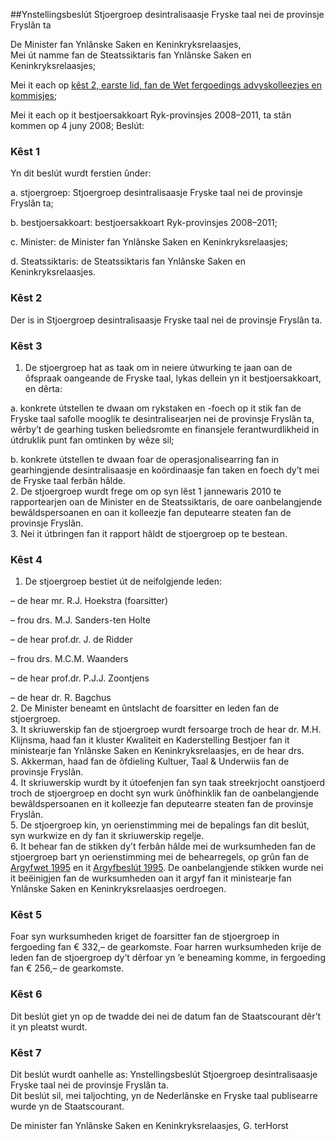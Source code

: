 <meta http-equiv='Content-Type' content='text/html; charset=utf-8' />

##Ynstellingsbeslút Stjoergroep desintralisaasje Fryske taal nei de provinsje Fryslân ta

De Minister fan Ynlânske Saken en Keninkryksrelaasjes,  
Mei út namme fan de Steatssiktaris fan Ynlânske Saken en Keninkryksrelaasjes;

Mei it each op [kêst 2, earste lid, fan de Wet fergoedings advyskolleezjes en kommisjes](../../../../../../../../../../wet/wet/vergoedingen/adviescolleges/en/commissies/BWBR0024775/README.md);

Mei it each op it bestjoersakkoart Ryk-provinsjes 2008–2011, ta stân kommen op 4 juny 2008;
Beslút:    

### Kêst  1  

Yn dit beslút wurdt ferstien ûnder: 

a. stjoergroep: Stjoergroep desintralisaasje Fryske taal nei de provinsje Fryslân ta;  

b. bestjoersakkoart: bestjoersakkoart Ryk-provinsjes 2008–2011;  

c. Minister: de Minister fan Ynlânske Saken en Keninkryksrelaasjes;  

d. Steatssiktaris: de Steatssiktaris fan Ynlânske Saken en Keninkryksrelaasjes.    

### Kêst  2  

Der is in Stjoergroep desintralisaasje Fryske taal nei de provinsje Fryslân ta.  

### Kêst  3  

1.  De stjoergroep hat as taak om in neiere útwurking te jaan oan de ôfspraak oangeande de Fryske taal, lykas dellein yn it bestjoersakkoart, en dêrta: 

a. konkrete útstellen te dwaan om rykstaken en -foech op it stik fan de Fryske taal safolle mooglik te desintralisearjen nei de provinsje Fryslân ta, wêrby’t de gearhing tusken beliedsromte en finansjele ferantwurdlikheid in útdruklik punt fan omtinken by wêze sil;  

b. konkrete útstellen te dwaan foar de operasjonalisearring fan in gearhingjende desintralisaasje en koördinaasje fan taken en foech dy’t mei de Fryske taal ferbân hâlde.     
2.  De stjoergroep wurdt frege om op syn lêst 1 jannewaris 2010 te rapportearjen oan de Minister en de Steatssiktaris, de oare oanbelangjende bewâldspersoanen en oan it kolleezje fan deputearre steaten fan de provinsje Fryslân.   
3.  Nei it útbringen fan it rapport hâldt de stjoergroep op te bestean.   

### Kêst  4  

1.  De stjoergroep bestiet út de neifolgjende leden: 

– de hear mr. R.J. Hoekstra (foarsitter)  

– frou drs. M.J. Sanders-ten Holte  

– de hear prof.dr. J. de Ridder  

– frou drs. M.C.M. Waanders  

– de hear prof.dr. P.J.J. Zoontjens  

– de hear dr. R. Bagchus     
2.  De Minister beneamt en ûntslacht de foarsitter en leden fan de stjoergroep.   
3.  It skriuwerskip fan de stjoergroep wurdt fersoarge troch de hear dr. M.H. Klijnsma, haad fan it kluster Kwaliteit en Kaderstelling Bestjoer fan it ministearje fan Ynlânske Saken en Keninkryksrelaasjes, en de hear drs. S. Akkerman, haad fan de ôfdieling Kultuer, Taal & Underwiis fan de provinsje Fryslân.   
4.  It skriuwerskip wurdt by it útoefenjen fan syn taak streekrjocht oanstjoerd troch de stjoergroep en docht syn wurk ûnôfhinklik fan de oanbelangjende bewâldspersoanen en it kolleezje fan deputearre steaten fan de provinsje Fryslân.   
5.  De stjoergroep kin, yn oerienstimming mei de bepalings fan dit beslút, syn wurkwize en dy fan it skriuwerskip regelje.   
6.  It behear fan de stikken dy’t ferbân hâlde mei de wurksumheden fan de stjoergroep bart yn oerienstimming mei de behearregels, op grûn fan de [Argyfwet 1995](../../../../../../../../../../wet/archiefwet/1995/BWBR0007376/README.md) en it [Argyfbeslút 1995](../../../../../../../../../../AMvB/archiefbesluit/1995/BWBR0007748/README.md). De oanbelangjende stikken wurde nei it beëinigjen fan de wurksumheden oan it argyf fan it ministearje fan Ynlânske Saken en Keninkryksrelaasjes oerdroegen.   

### Kêst  5  

Foar syn wurksumheden kriget de foarsitter fan de stjoergroep in fergoeding fan € 332,– de gearkomste. Foar harren wurksumheden krije de leden fan de stjoergroep dy’t dêrfoar yn ’e beneaming komme, in fergoeding fan € 256,– de gearkomste.  

### Kêst  6  

Dit beslút giet yn op de twadde dei nei de datum fan de Staatscourant dêr’t it yn pleatst wurdt.  

### Kêst  7  

Dit beslút wurdt oanhelle as: Ynstellingsbeslút Stjoergroep desintralisaasje Fryske taal nei de provinsje Fryslân ta.  
Dit beslút sil, mei taljochting, yn de Nederlânske en Fryske taal publisearre wurde yn de Staatscourant.  

De 
minister fan Ynlânske Saken en Keninkryksrelaasjes, 
G. terHorst   
